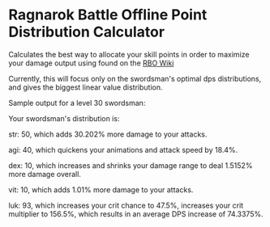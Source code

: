 # Ragnarok Battle Offline Point Distribution Calculator

Calculates the best way to allocate your skill points in order to maximize your damage output using found on the [RBO Wiki](https://rbo.fandom.com/wiki/Ragnarok_Battle_Offline_Wiki)

Currently, this will focus only on the swordsman's optimal dps distributions, and gives the biggest linear value distribution.

Sample output for a level 30 swordsman:

Your swordsman's distribution is:

str: 50, which adds 30.202% more damage to your attacks.

agi: 40, which quickens your animations and attack speed by 18.4%.

dex: 10, which increases and shrinks your damage range to deal  1.5152% more damage overall.

vit: 10, which adds 1.01% more damage to your attacks.

luk: 93, which increases your crit chance to 47.5%, increases your crit multiplier to 156.5%, which results in an average DPS increase of 74.3375%.
